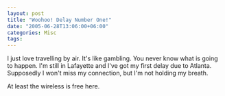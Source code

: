 ```yaml
---
layout: post
title: "Woohoo! Delay Number One!"
date: "2005-06-28T13:06:00+06:00"
categories: Misc 
tags: 
---
```


I just love travelling by air. It's like gambling. You never know what is going to happen. I'm still in Lafayette and I've got my first delay due to Atlanta. Supposedly I won't miss my connection, but I'm not holding my breath.

At least the wireless is free here.